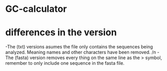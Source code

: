 # GC-calculator

# differences in the version
-The (txt) versions asumes the file only contains the sequences being analyzed. Meaning names and other characters have been removed. /n
-The (fasta) version removes every thing on the same line as the > symbol, remember to only include one sequence in the fasta file.
